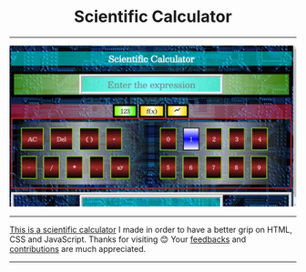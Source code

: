 <h1 align="center">Scientific Calculator</h1>

<hr>

<p align="center"><img src="Images/demo-image.png" /></p>

<hr>

[This is a scientific calculator](https://sam-varghese.github.io/Scientific-Calculator/) I made in order to have a better grip on HTML, CSS and JavaScript. Thanks for visiting 😊 Your [feedbacks](https://github.com/Sam-Varghese/Calculator/discussions/1) and [contributions](https://github.com/Sam-Varghese/Calculator/blob/main/CONTRIBUTING.md) are much appreciated.

<hr>